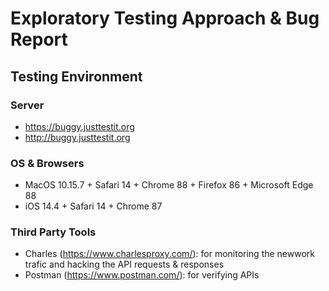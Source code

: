 # Exploratory Testing Approach & Bug Report
## Testing Environment
### Server
* https://buggy.justtestit.org
* http://buggy.justtestit.org
### OS & Browsers
* MacOS 10.15.7 + Safari 14 + Chrome 88 + Firefox 86 + Microsoft Edge 88
* iOS 14.4 + Safari 14 + Chrome 87
### Third Party Tools
* Charles (https://www.charlesproxy.com/): for monitoring the newwork trafic and hacking the API requests & responses 
* Postman (https://www.postman.com/): for verifying APIs
